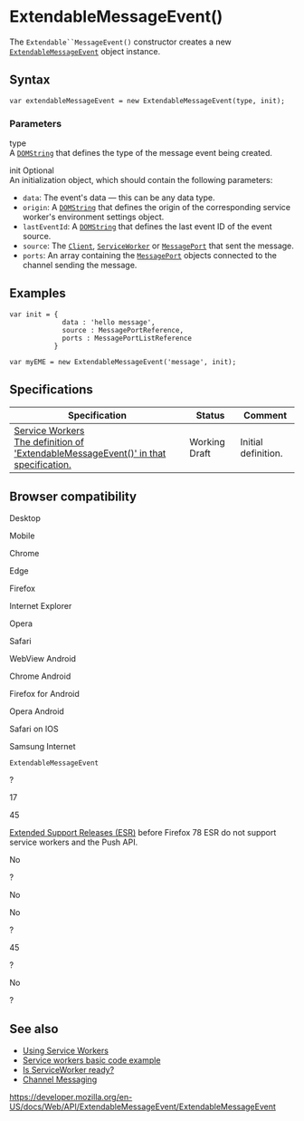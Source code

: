 # ExtendableMessageEvent()

The ` Extendable``MessageEvent() ` constructor creates a new [`ExtendableMessageEvent`](../extendablemessageevent) object instance.

## Syntax

    var extendableMessageEvent = new ExtendableMessageEvent(type, init);

### Parameters

type  
A [`DOMString`](../domstring) that defines the type of the message event being created.

init <span class="badge inline optional">Optional</span>  
An initialization object, which should contain the following parameters:

- `data`: The event's data — this can be any data type.
- `origin`: A [`DOMString`](../domstring) that defines the origin of the corresponding service worker's environment settings object.
- `lastEventId`: A [`DOMString`](../domstring) that defines the last event ID of the event source.
- `source`: The [`Client`](../client), [`ServiceWorker`](../serviceworker) or [`MessagePort`](../messageport) that sent the message.
- `ports`: An array containing the [`MessagePort`](../messageport) objects connected to the channel sending the message.

## Examples

    var init = {
                 data : 'hello message',
                 source : MessagePortReference,
                 ports : MessagePortListReference
               }

    var myEME = new ExtendableMessageEvent('message', init);

## Specifications

<table><thead><tr class="header"><th>Specification</th><th>Status</th><th>Comment</th></tr></thead><tbody><tr class="odd"><td><a href="https://w3c.github.io/ServiceWorker/#dom-extendablemessageevent-extendablemessageevent">Service Workers<br />
<span class="small">The definition of 'ExtendableMessageEvent()' in that specification.</span></a></td><td><span class="spec-wd">Working Draft</span></td><td>Initial definition.</td></tr></tbody></table>

## Browser compatibility

Desktop

Mobile

Chrome

Edge

Firefox

Internet Explorer

Opera

Safari

WebView Android

Chrome Android

Firefox for Android

Opera Android

Safari on IOS

Samsung Internet

`ExtendableMessageEvent`

?

17

45

[Extended Support Releases (ESR)](https://www.mozilla.org/en-US/firefox/organizations/) before Firefox 78 ESR do not support service workers and the Push API.

No

?

No

No

?

45

?

No

?

## See also

- [Using Service Workers](../service_worker_api/using_service_workers)
- [Service workers basic code example](https://github.com/mdn/sw-test)
- [Is ServiceWorker ready?](https://jakearchibald.github.io/isserviceworkerready/)
- [Channel Messaging](../channel_messaging_api)

<a href="https://developer.mozilla.org/en-US/docs/Web/API/ExtendableMessageEvent/ExtendableMessageEvent" class="_attribution-link">https://developer.mozilla.org/en-US/docs/Web/API/ExtendableMessageEvent/ExtendableMessageEvent</a>

